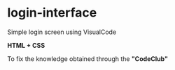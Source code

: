 # login-interface

Simple login screen using VisualCode

<b>HTML + CSS</b>

To fix the knowledge obtained through the <strong>"CodeClub"</strong>
